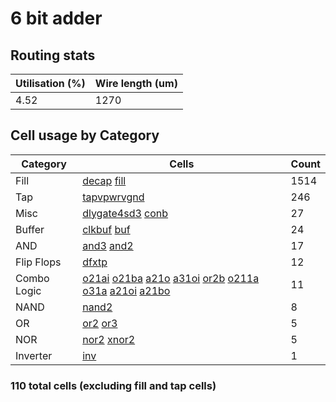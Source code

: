 # 6 bit adder
## Routing stats

| Utilisation (%) | Wire length (um) |
|-------------|------------------|
| 4.52 | 1270 |

## Cell usage by Category

| Category | Cells | Count |
|---------------|----------|-------|
|Fill | [decap](https://skywater-pdk.readthedocs.io/en/main/contents/libraries/sky130_fd_sc_hd/cells/decap) [fill](https://skywater-pdk.readthedocs.io/en/main/contents/libraries/sky130_fd_sc_hd/cells/fill) | 1514|
|Tap | [tapvpwrvgnd](https://skywater-pdk.readthedocs.io/en/main/contents/libraries/sky130_fd_sc_hd/cells/tapvpwrvgnd) | 246|
|Misc | [dlygate4sd3](https://skywater-pdk.readthedocs.io/en/main/contents/libraries/sky130_fd_sc_hd/cells/dlygate4sd3) [conb](https://skywater-pdk.readthedocs.io/en/main/contents/libraries/sky130_fd_sc_hd/cells/conb) | 27|
|Buffer | [clkbuf](https://skywater-pdk.readthedocs.io/en/main/contents/libraries/sky130_fd_sc_hd/cells/clkbuf) [buf](https://skywater-pdk.readthedocs.io/en/main/contents/libraries/sky130_fd_sc_hd/cells/buf) | 24|
|AND | [and3](https://skywater-pdk.readthedocs.io/en/main/contents/libraries/sky130_fd_sc_hd/cells/and3) [and2](https://skywater-pdk.readthedocs.io/en/main/contents/libraries/sky130_fd_sc_hd/cells/and2) | 17|
|Flip Flops | [dfxtp](https://skywater-pdk.readthedocs.io/en/main/contents/libraries/sky130_fd_sc_hd/cells/dfxtp) | 12|
|Combo Logic | [o21ai](https://skywater-pdk.readthedocs.io/en/main/contents/libraries/sky130_fd_sc_hd/cells/o21ai) [o21ba](https://skywater-pdk.readthedocs.io/en/main/contents/libraries/sky130_fd_sc_hd/cells/o21ba) [a21o](https://skywater-pdk.readthedocs.io/en/main/contents/libraries/sky130_fd_sc_hd/cells/a21o) [a31oi](https://skywater-pdk.readthedocs.io/en/main/contents/libraries/sky130_fd_sc_hd/cells/a31oi) [or2b](https://skywater-pdk.readthedocs.io/en/main/contents/libraries/sky130_fd_sc_hd/cells/or2b) [o211a](https://skywater-pdk.readthedocs.io/en/main/contents/libraries/sky130_fd_sc_hd/cells/o211a) [o31a](https://skywater-pdk.readthedocs.io/en/main/contents/libraries/sky130_fd_sc_hd/cells/o31a) [a21oi](https://skywater-pdk.readthedocs.io/en/main/contents/libraries/sky130_fd_sc_hd/cells/a21oi) [a21bo](https://skywater-pdk.readthedocs.io/en/main/contents/libraries/sky130_fd_sc_hd/cells/a21bo) | 11|
|NAND | [nand2](https://skywater-pdk.readthedocs.io/en/main/contents/libraries/sky130_fd_sc_hd/cells/nand2) | 8|
|OR | [or2](https://skywater-pdk.readthedocs.io/en/main/contents/libraries/sky130_fd_sc_hd/cells/or2) [or3](https://skywater-pdk.readthedocs.io/en/main/contents/libraries/sky130_fd_sc_hd/cells/or3) | 5|
|NOR | [nor2](https://skywater-pdk.readthedocs.io/en/main/contents/libraries/sky130_fd_sc_hd/cells/nor2) [xnor2](https://skywater-pdk.readthedocs.io/en/main/contents/libraries/sky130_fd_sc_hd/cells/xnor2) | 5|
|Inverter | [inv](https://skywater-pdk.readthedocs.io/en/main/contents/libraries/sky130_fd_sc_hd/cells/inv) | 1|
### 110 total cells (excluding fill and tap cells)
